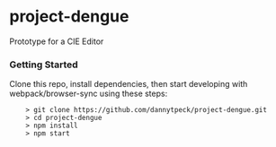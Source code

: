 # project-dengue

Prototype for a CIE Editor

### Getting Started ###

Clone this repo, install dependencies, then start developing with webpack/browser-sync using these steps:

```
	> git clone https://github.com/dannytpeck/project-dengue.git
	> cd project-dengue
	> npm install
	> npm start
```
